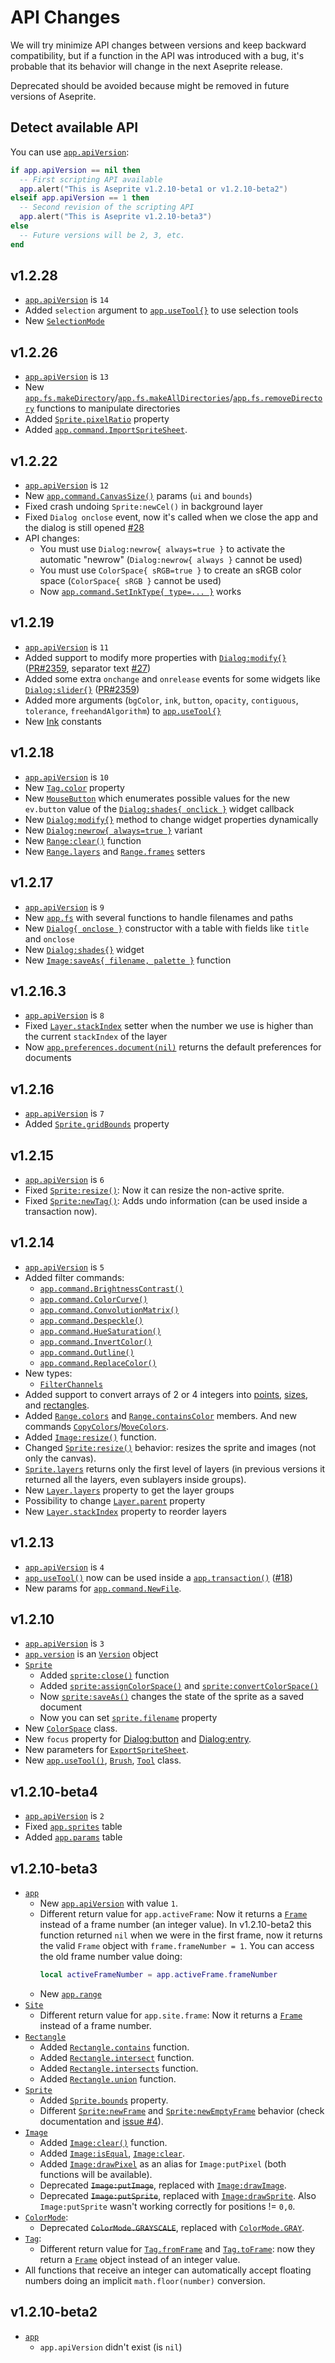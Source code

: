 # API Changes

We will try minimize API changes between versions and keep backward
compatibility, but if a function in the API was introduced with a bug,
it's probable that its behavior will change in the next Aseprite
release.

Deprecated should be avoided because might be removed in future
versions of Aseprite.

## Detect available API

You can use [`app.apiVersion`](api/app.md#appapiversion):

```lua
if app.apiVersion == nil then
  -- First scripting API available
  app.alert("This is Aseprite v1.2.10-beta1 or v1.2.10-beta2")
elseif app.apiVersion == 1 then
  -- Second revision of the scripting API
  app.alert("This is Aseprite v1.2.10-beta3")
else
  -- Future versions will be 2, 3, etc.
end
```

## v1.2.28

* [`app.apiVersion`](api/app.md#appapiversion) is `14`
* Added `selection` argument to
  [`app.useTool{}`](api/app.md#appusetool) to use selection tools
* New [`SelectionMode`](api/selectionmode.md#selectionmode)

## v1.2.26

* [`app.apiVersion`](api/app.md#appapiversion) is `13`
* New [`app.fs.makeDirectory`](api/app_fs.md#appfsmakedirectory)/[`app.fs.makeAllDirectories`](api/app_fs.md#appfsmakealldirectories)/[`app.fs.removeDirectory`](api/app_fs.md#appfsremovedirectory)
  functions to manipulate directories
* Added [`Sprite.pixelRatio`](api/sprite.md#spritepixelratio) property
* Added [`app.command.ImportSpriteSheet`](api/command/ImportSpriteSheet.md#importspritesheet).

## v1.2.22

* [`app.apiVersion`](api/app.md#appapiversion) is `12`
* New [`app.command.CanvasSize()`](api/command/CanvasSize.md#canvassize) params (`ui` and `bounds`)
* Fixed crash undoing `Sprite:newCel()` in background layer
* Fixed `Dialog onclose` event, now it's called when we close the app and the dialog is still opened [#28](https://github.com/aseprite/api/issues/28)
* API changes:
  * You must use `Dialog:newrow{ always=true }` to activate the automatic "newrow" (`Dialog:newrow{ always }` cannot be used)
  * You must use `ColorSpace{ sRGB=true }` to create an sRGB color space (`ColorSpace{ sRGB }` cannot be used)
  * Now [`app.command.SetInkType{ type=... }`](api/command/SetInkType.md#setinktype) works

## v1.2.19

* [`app.apiVersion`](api/app.md#appapiversion) is `11`
* Added support to modify more properties with [`Dialog:modify{}`]()
  ([PR#2359](https://github.com/aseprite/aseprite/pull/2359/commits/b3681fdbb0489d49333b3b5719fb79ddad504e95),
  separator text [#27](https://github.com/aseprite/api/issues/27))
* Added some extra `onchange` and `onrelease` events for some widgets like [`Dialog:slider{}`](api/dialog.md#dialogslider)
  ([PR#2359](https://github.com/aseprite/aseprite/pull/2359/commits/1311173d978d1619229dd6f5bf95dee016a37851))
* Added more arguments (`bgColor`, `ink`, `button`, `opacity`, `contiguous`, `tolerance`, `freehandAlgorithm`) to [`app.useTool{}`](api/app.md#appusetool)
* New [Ink](api/ink.md#ink) constants

## v1.2.18

* [`app.apiVersion`](api/app.md#appapiversion) is `10`
* New [`Tag.color`](api/tag.md#tagcolor) property
* New [`MouseButton`](api/mousebutton.md#mousebutton) which enumerates
  possible values for the new `ev.button` value of the
  [`Dialog:shades{ onclick }`](api/dialog.md#dialogshades) widget callback
* New [`Dialog:modify{}`](api/dialog.md#dialogmodify) method to change
  widget properties dynamically
* New [`Dialog:newrow{ always=true }`](api/dialog.md#dialognewrow) variant
* New [`Range:clear()`](api/range.md#rangeclear) function
* New [`Range.layers`](api/range.md#rangelayers) and [`Range.frames`](api/range.md#rangeframes) setters

## v1.2.17

* [`app.apiVersion`](api/app.md#appapiversion) is `9`
* New [`app.fs`](api/app_fs.md#appfs) with several functions to handle filenames and paths
* New [`Dialog{ onclose }`](api/dialog.md#dialog-1) constructor with a table with fields like `title` and `onclose`
* New [`Dialog:shades{}`](api/dialog.md#dialogshades) widget
* New [`Image:saveAs{ filename, palette }`](api/image.md#imagesaveas) function

## v1.2.16.3

* [`app.apiVersion`](api/app.md#appapiversion) is `8`
* Fixed [`Layer.stackIndex`](api/layer.md#layerstackindex) setter when
  the number we use is higher than the current `stackIndex` of the
  layer
* Now [`app.preferences.document(nil)`](api/app_preferences.md#apppreferencesdocument)
  returns the default preferences for documents

## v1.2.16

* [`app.apiVersion`](api/app.md#appapiversion) is `7`
* Added [`Sprite.gridBounds`](api/sprite.md#spritegridbounds) property

## v1.2.15

* [`app.apiVersion`](api/app.md#appapiversion) is `6`
* Fixed [`Sprite:resize()`](api/sprite.md#spriteresize): Now it can resize the non-active sprite.
* Fixed [`Sprite:newTag()`](api/sprite.md#spritenewtag): Adds undo
  information (can be used inside a transaction now).

## v1.2.14

* [`app.apiVersion`](api/app.md#appapiversion) is `5`
* Added filter commands:
  * [`app.command.BrightnessContrast()`](api/command/BrightnessContrast.md#brightnesscontrast)
  * [`app.command.ColorCurve()`](api/command/ColorCurve.md#colorcurve)
  * [`app.command.ConvolutionMatrix()`](api/command/ConvolutionMatrix.md#convolutionmatrix)
  * [`app.command.Despeckle()`](api/command/Despeckle.md#despeckle)
  * [`app.command.HueSaturation()`](api/command/HueSaturation.md#huesaturation)
  * [`app.command.InvertColor()`](api/command/InvertColor.md#invertcolor)
  * [`app.command.Outline()`](api/command/Outline.md#outline)
  * [`app.command.ReplaceColor()`](api/command/ReplaceColor.md#replacecolor)
* New types:
  * [`FilterChannels`](api/filterchannels.md#filterchannels)
* Added support to convert arrays of 2 or 4 integers into [points](api/point.md#point),
  [sizes](api/size.md#size), and [rectangles](api/rectangle.md#rectangle).
* Added [`Range.colors`](api/range.md#rangecolors) and
  [`Range.containsColor`](api/range.md#rangecontainscolor) members. And new
  commands [`CopyColors`](api/command/CopyColors.md#copycolors)/[`MoveColors`](api/command/MoveColors.md#movecolors).
* Added [`Image:resize()`](api/image.md#imageresize) function.
* Changed [`Sprite:resize()`](api/sprite.md#spriteresize) behavior:
  resizes the sprite and images (not only the canvas).
* [`Sprite.layers`](api/sprite.md#spritelayers) returns only the first
  level of layers (in previous versions it returned all the layers,
  even sublayers inside groups).
* New [`Layer.layers`](api/layer.md#layerlayers) property to get the layer groups
* Possibility to change [`Layer.parent`](api/layer.md#layerparent) property
* New [`Layer.stackIndex`](api/layer.md#layerstackindex) property to reorder layers

## v1.2.13

* [`app.apiVersion`](api/app.md#appapiversion) is `4`
* [`app.useTool()`](api/app.md#appusetool) now can be used inside a
  [`app.transaction()`](api/app.md#apptransaction)
  ([#18](https://github.com/aseprite/api/issues/18))
* New params for [`app.command.NewFile`](api/command/NewFile.md#newfile).

## v1.2.10

* [`app.apiVersion`](api/app.md#appapiversion) is `3`
* [`app.version`](api/app.md#appversion) is an [`Version`](api/version.md#version) object
* [`Sprite`](api/sprite.md#sprite)
  * Added [`sprite:close()`](api/sprite.md#spriteclose) function
  * Added [`sprite:assignColorSpace()`](api/sprite.md#spriteassigncolorspace)
    and [`sprite:convertColorSpace()`](api/sprite.md#spriteconvertcolorspace)
  * Now [`sprite:saveAs()`](api/sprite.md#spritesaveas) changes the state of the
    sprite as a saved document
  * Now you can set [`sprite.filename`](api/sprite.md#spritefilename) property
* New [`ColorSpace`](api/colorspace.md#colorspace) class.
* New `focus` property for [Dialog:button](api/dialog.md#dialogbutton)
  and [Dialog:entry](api/dialog.md#dialogentry).
* New parameters for [`ExportSpriteSheet`](api/command/ExportSpriteSheet.md#exportspritesheet).
* New [`app.useTool()`](api/app.md#appusetool),
  [`Brush`](api/brush.md#brush),
  [`Tool`](api/tool.md#tool) class.

## v1.2.10-beta4

* [`app.apiVersion`](api/app.md#appapiversion) is `2`
* Fixed [`app.sprites`](api/app.md#appsprites) table
* Added [`app.params`](api/app.md#appparams) table

## v1.2.10-beta3

* [`app`](api/app.md#app)
  * New [`app.apiVersion`](api/app.md#appapiversion) with value `1`.
  * Different return value for `app.activeFrame`: Now it returns a
    [`Frame`](api/frame.md#frame) instead of a frame number (an integer
    value). In v1.2.10-beta2 this function returned `nil` when we were
    in the first frame, now it returns the valid `Frame` object with
    `frame.frameNumber = 1`. You can access the old frame number value doing:
    ```lua
    local activeFrameNumber = app.activeFrame.frameNumber
    ```
  * New [`app.range`](api/app.md#apprange)
* [`Site`](api/site.md#frame)
  * Different return value for `app.site.frame`: Now it returns a
    [`Frame`](api/frame.md#frame) instead of a frame number.
* [`Rectangle`](api/rectangle.md#rectangle)
  * Added [`Rectangle.contains`](api/rectangle.md#rectanglecontains) function.
  * Added [`Rectangle.intersect`](api/rectangle.md#rectangleintersect) function.
  * Added [`Rectangle.intersects`](api/rectangle.md#rectangleintersects) function.
  * Added [`Rectangle.union`](api/rectangle.md#rectangleunion) function.
* [`Sprite`](api/sprite.md#sprite)
  * Added [`Sprite.bounds`](api/sprite.md#spritebounds) property.
  * Different [`Sprite:newFrame`](api/sprite.md#spritenewframe) and
  [`Sprite:newEmptyFrame`](api/sprite.md#spritenewemptyframe) behavior
  (check documentation and [issue #4](https://github.com/aseprite/api/issues/4#issuecomment-444874154)).
* [`Image`](api/image.md#image)
  * Added [`Image:clear()`](api/image.md#imageclear) function.
  * Added [`Image:isEqual`](api/image.md#imageisequal),
    [`Image:clear`](api/image.md#clear).
  * Added [`Image:drawPixel`](api/image.md#imagedrawpixel) as an alias for
    `Image:putPixel` (both functions will be available).
  * Deprecated ~~`Image:putImage`~~, replaced with
    [`Image:drawImage`](api/image.md#imagedrawimage).
  * Deprecated ~~`Image:putSprite`~~, replaced with
    [`Image:drawSprite`](api/image.md#imagedrawsprite). Also
    `Image:putSprite` wasn't working correctly for positions != `0,0`.
* [`ColorMode`](api/colormode.md#colormode):
  * Deprecated ~~`ColorMode.GRAYSCALE`~~, replaced with
    [`ColorMode.GRAY`](api/colormode.md#colormodegray).
* [`Tag`](api/tag.md#tag):
  * Different return value for
    [`Tag.fromFrame`](api/tag.md#tagfromframe) and
    [`Tag.toFrame`](api/tag.md#tagtoframe): now they return a [`Frame`](api/frame.md#frame)
    object instead of an integer value.
* All functions that receive an integer can automatically accept
  floating numbers doing an implicit `math.floor(number)` conversion.

## v1.2.10-beta2

* [`app`](api/app.md#app)
  * `app.apiVersion` didn't exist (is `nil`)

